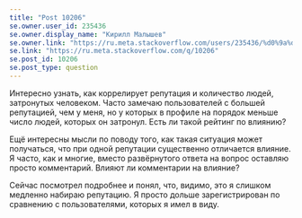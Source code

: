 ```yaml
---
title: "Post 10206"
se.owner.user_id: 235436
se.owner.display_name: "Кирилл Малышев"
se.owner.link: "https://ru.meta.stackoverflow.com/users/235436/%d0%9a%d0%b8%d1%80%d0%b8%d0%bb%d0%bb-%d0%9c%d0%b0%d0%bb%d1%8b%d1%88%d0%b5%d0%b2"
se.link: "https://ru.meta.stackoverflow.com/q/10206"
se.post_id: 10206
se.post_type: question
---
```

<p>Интересно узнать, как коррелирует репутация и количество людей, затронутых человеком. Часто замечаю пользователей с большей репутацией, чем у меня, но у которых в профиле на порядок меньше число людей, которых он затронул. Есть ли такой рейтинг по влиянию?</p>

<p>Ещё интересны мысли по поводу того, как такая ситуация может получаться, что при одной репутации существенно отличается влияние. Я часто, как и многие, вместо развёрнутого ответа на вопрос оставляю просто комментарий. Влияют ли комментарии на влияние? </p>

<p>Сейчас посмотрел подробнее и понял, что, видимо, это я слишком медленно набираю репутацию. Я просто дольше зарегистрирован по сравнению с пользователями, которых я имел в виду.</p>

